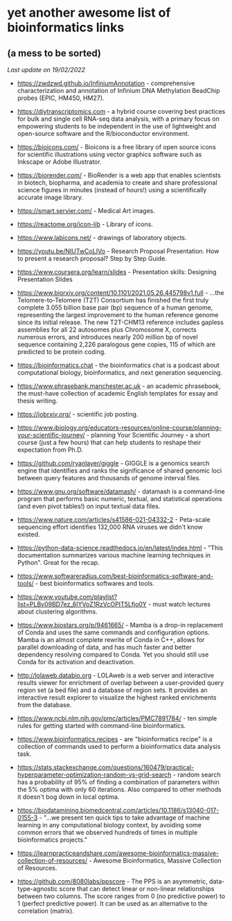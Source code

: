 yet another awesome list of bioinformatics links 
===============================================
(a mess to be sorted)
---------------------

_Last update on 19/02/2022_

* https://zwdzwd.github.io/InfiniumAnnotation - comprehensive characterization and annotation of Infinium DNA 
Methylation BeadChip probes (EPIC, HM450, HM27).

* https://diytranscriptomics.com - a hybrid course covering best practices for bulk and single cell RNA-seq 
data analysis, with a primary focus on empowering students to be independent in the use of lightweight and 
open-source software and the R/bioconductor environment.

* https://bioicons.com/ - Bioicons is a free library of open source icons for scientific illustrations using 
vector graphics software such as Inkscape or Adobe Illustrator.

* https://biorender.com/ - BioRender is a web app that enables scientists in biotech, biopharma, and academia 
to create and share professional science figures in minutes (instead of hours!) using a scientifically 
accurate image library.

* https://smart.servier.com/ - Medical Art images.

* https://reactome.org/icon-lib - Library of icons.

* https://www.labicons.net/ - drawings of laboratory objects.

* https://youtu.be/NIUTwCoLIVo - Research Proposal Presentation. How to present a research proposal? Step by 
Step Guide.

* https://www.coursera.org/learn/slides - Presentation skills: Designing Presentation Slides

* https://www.biorxiv.org/content/10.1101/2021.05.26.445798v1.full - ...the Telomere-to-Telomere (T2T) 
Consortium has finished the first truly complete 3.055 billion base pair (bp) sequence of a human genome, 
representing the largest improvement to the human reference genome since its initial release. The new 
T2T-CHM13 reference includes gapless assemblies for all 22 autosomes plus Chromosome X, corrects numerous 
errors, and introduces nearly 200 million bp of novel sequence containing 2,226 paralogous gene copies, 115 of 
which are predicted to be protein coding.

* https://bioinformatics.chat - the bioinformatics chat is a podcast about computational biology, 
bioinformatics, and next generation sequencing.

* https://www.phrasebank.manchester.ac.uk - an academic phrasebook, the must-have collection of academic English 
templates for essay and thesis writing.

* https://jobrxiv.org/ - scientific job posting.

* https://www.ibiology.org/educators-resources/online-course/planning-your-scientific-journey/ - planning Your 
Scientific Journey - a short course (just a few hours) that can help students to reshape their expectation from 
Ph.D.

* https://github.com/ryanlayer/giggle - GIGGLE is a genomics search engine that identifies and ranks the 
significance of shared genomic loci between query features and thousands of genome interval files.

* https://www.gnu.org/software/datamash/ - datamash is a command-line program that performs basic numeric, 
textual, and statistical operations (and even pivot tables!) on input textual data files.

* https://www.nature.com/articles/s41586-021-04332-2 - Peta-scale sequencing effort identifies 132,000 RNA 
viruses we didn't know existed.

* https://python-data-science.readthedocs.io/en/latest/index.html - "This documentation summarizes various 
machine learning techniques in Python". Great for the recap.

* https://www.softwareradius.com/best-bioinformatics-software-and-tools/ - best bioinformatics softwares and 
tools.

* https://www.youtube.com/playlist?list=PLBv09BD7ez_6lYVoZ1RzVcOPIT5Lfjo0Y - must watch lectures about 
clustering algorithms.

* https://www.biostars.org/p/9461665/ - Mamba is a drop-in replacement of Conda and uses the same commands and 
configuration options. Mamba is an almost complete rewrite of Conda in C++, allows for parallel downloading of 
data, and has much faster and better dependency resolving compared to Conda. Yet you should still use Conda 
for its activation and deactivation.

* http://lolaweb.databio.org - LOLAweb is a web server and interactive results viewer for enrichment of 
overlap between a user-provided query region set (a bed file) and a database of region sets. It provides an 
interactive result explorer to visualize the highest ranked enrichments from the database.

* https://www.ncbi.nlm.nih.gov/pmc/articles/PMC7891784/ - ten simple rules for getting started with 
command-line bioinformatics.

* https://www.bioinformatics.recipes - are "bioinformatics recipe" is a collection of commands used to perform
a bioinformatics data analysis task.

* https://stats.stackexchange.com/questions/160479/practical-hyperparameter-optimization-random-vs-grid-search -
random search has a probability of 95% of finding a combination of parameters within the 5% optima with only 
60 iterations. Also compared to other methods it doesn't bog down in local optima.

* https://biodatamining.biomedcentral.com/articles/10.1186/s13040-017-0155-3 - "...we present ten quick tips 
to take advantage of machine learning in any computational biology context, by avoiding some common errors 
that we observed hundreds of times in multiple bioinformatics projects."

* https://learnpracticeandshare.com/awesome-bioinformatics-massive-collection-of-resources/ - Awesome Bioinformatics,
Massive Collection of Resources.

* https://github.com/8080labs/ppscore - The PPS is an asymmetric, data-type-agnostic score that can detect linear 
or non-linear relationships between two columns. The score ranges from 0 (no predictive power) to 1 
(perfect predictive power). It can be used as an alternative to the correlation (matrix).
